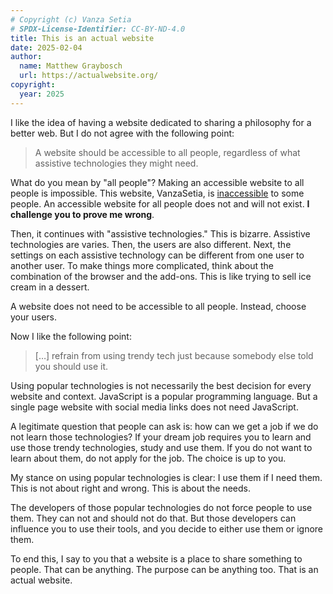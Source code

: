 ```yaml
---
# Copyright (c) Vanza Setia
# SPDX-License-Identifier: CC-BY-ND-4.0
title: This is an actual website
date: 2025-02-04
author:
  name: Matthew Graybosch
  url: https://actualwebsite.org/
copyright:
  year: 2025
---
```


I like the idea of having a website dedicated to sharing a philosophy for a better web. But I do not agree with the following point:

> A website should be accessible to all people, regardless of what assistive technologies they might need.

What do you mean by "all people"? Making an accessible website to all people is impossible. This website, VanzaSetia, is [inaccessible](/blog/inaccessible/) to some people. An accessible website for all people does not and will not exist. **I challenge you to prove me wrong**.

Then, it continues with "assistive technologies." This is bizarre. Assistive technologies are varies. Then, the users are also different. Next, the settings on each assistive technology can be different from one user to another user. To make things more complicated, think about the combination of the browser and the add-ons. This is like trying to sell ice cream in a dessert.

A website does not need to be accessible to all people. Instead, choose your users.

Now I like the following point:

> […] refrain from using trendy tech just because somebody else told you should use it.

Using popular technologies is not necessarily the best decision for every website and context. JavaScript is a popular programming language. But a single page website with social media links does not need JavaScript.

A legitimate question that people can ask is: how can we get a job if we do not learn those technologies? If your dream job requires you to learn and use those trendy technologies, study and use them. If you do not want to learn about them, do not apply for the job. The choice is up to you.

My stance on using popular technologies is clear: I use them if I need them. This is not about right and wrong. This is about the needs.

The developers of those popular technologies do not force people to use them. They can not and should not do that. But those developers can influence you to use their tools, and you decide to either use them or ignore them.

To end this, I say to you that a website is a place to share something to people. That can be anything. The purpose can be anything too. That is an actual website.
